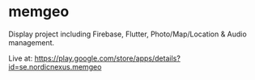 # memgeo
Display project including Firebase, Flutter, Photo/Map/Location & Audio management.

Live at:
https://play.google.com/store/apps/details?id=se.nordicnexus.memgeo

